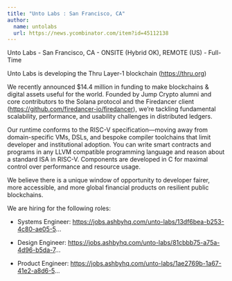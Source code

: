 ```yaml
---
title: "Unto Labs : San Francisco, CA"
author:
  name: untolabs
  url: https://news.ycombinator.com/item?id=45112138
---
```

Unto Labs - San Francisco, CA - ONSITE (Hybrid OK), REMOTE (US) - Full-Time

Unto Labs is developing the Thru Layer-1 blockchain (<a href="https:&#x2F;&#x2F;thru.org" rel="nofollow">https:&#x2F;&#x2F;thru.org</a>)

We recently announced $14.4 million in funding to make blockchains &amp; digital assets useful for the world. Founded by Jump Crypto alumni and core contributors to the Solana protocol and the Firedancer client (<a href="https:&#x2F;&#x2F;github.com&#x2F;firedancer-io&#x2F;firedancer" rel="nofollow">https:&#x2F;&#x2F;github.com&#x2F;firedancer-io&#x2F;firedancer</a>), we’re tackling fundamental scalability, performance, and usability challenges in distributed ledgers.

Our runtime conforms to the RISC-V specification—moving away from domain-specific VMs, DSLs, and bespoke compiler toolchains that limit developer and institutional adoption. You can write smart contracts and programs in any LLVM compatible programming language and reason about a standard ISA in RISC-V. Components are developed in C for maximal control over performance and resource usage.

We believe there is a unique window of opportunity to developer fairer, more accessible, and more global financial products on resilient public blockchains.

We are hiring for the following roles:

- Systems Engineer: <a href="https:&#x2F;&#x2F;jobs.ashbyhq.com&#x2F;unto-labs&#x2F;13df6bea-b253-4c80-ae05-5" rel="nofollow">https:&#x2F;&#x2F;jobs.ashbyhq.com&#x2F;unto-labs&#x2F;13df6bea-b253-4c80-ae05-5</a>...

- Design Engineer: <a href="https:&#x2F;&#x2F;jobs.ashbyhq.com&#x2F;unto-labs&#x2F;81cbbb75-a75a-4d96-b5da-7" rel="nofollow">https:&#x2F;&#x2F;jobs.ashbyhq.com&#x2F;unto-labs&#x2F;81cbbb75-a75a-4d96-b5da-7</a>...

- Product Engineer: <a href="https:&#x2F;&#x2F;jobs.ashbyhq.com&#x2F;unto-labs&#x2F;1ae2769b-1a67-41e2-a8d6-5" rel="nofollow">https:&#x2F;&#x2F;jobs.ashbyhq.com&#x2F;unto-labs&#x2F;1ae2769b-1a67-41e2-a8d6-5</a>...
<JobApplication />
